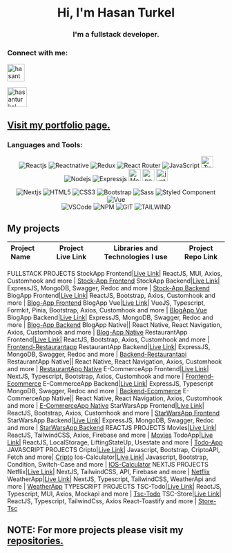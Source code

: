 <h1 align="center">Hi, I'm Hasan Turkel</h1>
<h3 align="center">I'm a fullstack developer.</h3>

<h3 align="left">Connect with me: </h3>
<p align="left">
<a href="https://linkedin.com/in/hasan-turkel" target="blank"><img align="center" src="https://raw.githubusercontent.com/rahuldkjain/github-profile-readme-generator/master/src/images/icons/Social/linked-in-alt.svg" alt="hasanturkel" height="" width="40" /></a> 

        
</p>   
<p align="left">
<a href="mailto:mhturkel@gmail.com" target="blank"><img align="center" src="https://freesvg.org/img/Android-SMS-big.png" alt="hasanturkel" height="" width="45" /></a>
</p>

## [Visit my portfolio page.](https://hasan-turkel.github.io/myportfolio/)

<h3 align="left">Languages and Tools:</h3>
<div align="center">
<img
        src="https://img.shields.io/badge/React-20232A?style=for-the-badge&logo=react&logoColor=61DAFB"
        alt="Reactjs"
      />
<img
        src="https://img.shields.io/badge/react_native-%2320232a.svg?style=for-the-badge&logo=react&logoColor=%2361DAFB"
        alt="Reactnative"
      />
<img
        src="https://img.shields.io/badge/Redux-593D88?style=for-the-badge&logo=redux&logoColor=white"
        alt="Redux"
      />
<img
        src="https://img.shields.io/badge/React_Router-CA4245?style=for-the-badge&logo=react-router&logoColor=white"
        alt="React Router"
      /> 
<img
        src="https://img.shields.io/badge/JavaScript-323330?style=for-the-badge&logo=javascript&logoColor=F7DF1E"
        alt="JavaScript"
      />
<img
        src="https://shields.io/badge/TypeScript-3178C6?logo=TypeScript&logoColor=FFF&style=flat-square"
        alt="TypeScript" height="27.3"
      />
        <br>
<img
        src="https://img.shields.io/badge/Node.js-43853D?style=for-the-badge&logo=node.js&logoColor=white"
        alt="Nodejs" 
      />
<img
        src="https://img.shields.io/badge/Express.js-404D59?style=for-the-badge"
        alt="Expressjs" 
      />
<img
        src="https://img.shields.io/badge/MongoDB-4EA94B?style=for-the-badge&logo=mongodb&logoColor=white"
        alt="Mongodb" height="27.7"
      />
<img
        src="https://img.shields.io/badge/PostgreSQL-316192?style=for-the-badge&logo=postgresql&logoColor=white"
        alt="postgre" height="27.7"
      />
<img
        src="https://img.shields.io/badge/json%20web%20tokens-323330?style=for-the-badge&logo=json-web-tokens&logoColor=pink"
        alt="jwt" height="27.7"
      />

        
 <img 
     src="https://img.shields.io/badge/next.js-000000?style=for-the-badge&logo=nextdotjs&logoColor=white"
     alt="Nextjs"
     /> 
<img
        src="https://img.shields.io/badge/HTML5-E34F26?style=for-the-badge&logo=html5&logoColor=white"
        alt="HTML5"
      />
<img
        src="https://img.shields.io/badge/CSS3-1572B6?style=for-the-badge&logo=css3&logoColor=white"
        alt="CSS3"
      />
<img
        src="https://img.shields.io/badge/Bootstrap-563D7C?style=for-the-badge&logo=bootstrap&logoColor=white"
        alt="Bootstrap"
      />
<img
        src="https://img.shields.io/badge/Sass-CC6699?style=for-the-badge&logo=sass&logoColor=white"
        alt="Sass"
      />
<img
        src="https://img.shields.io/badge/styled--components-DB7093?style=for-the-badge&logo=styled-components&logoColor=white"
        alt="Styled Component"
      /> </br>
<img
        src="https://img.shields.io/badge/Vue.js-35495E?style=for-the-badge&logo=vuedotjs&logoColor=4FC08D"
        alt="Vue"
      /> 
      </br>
<img 
     src="https://img.shields.io/badge/Visual_Studio_Code-0078D4?style=for-the-badge&logo=visual%20studio%20code&logoColor=white"
     alt="VSCode"
     /> 
<img
     src="https://img.shields.io/badge/npm-CB3837?style=for-the-badge&logo=npm&logoColor=white"
     alt="NPM"
     />
<img 
      src="https://img.shields.io/badge/GIT-E44C30?style=for-the-badge&logo=git&logoColor=white"
      alt="GIT"
      />
<img 
      src="https://img.shields.io/badge/tailwindcss-%2338B2AC.svg?style=for-the-badge&logo=tailwind-css&logoColor=white"
      alt="TAILWIND" 
      />
</div>

## My projects

   Project Name      | Project Live Link       |Libraries and Technologies I use     | Project Repo Link   
:-------------------------|-------------------------|-------------------------|-------------------------
FULLSTACK PROJECTS
StockApp Frontend|[Live Link](https://stockapi-fs-frontend.vercel.app/)| ReactJS, MUI, Axios, Customhook and more | [Stock-App Frontend](https://github.com/Hasan-Turkel/stockapi-fs-frontend)
StockApp Backend|[Live Link](https://stock-api-puy9.onrender.com/)| ExpressJS, MongoDB, Swagger, Redoc and more | [Stock-App Backend](https://github.com/Hasan-Turkel/stockapi-fs-backend)
BlogApp Frontend|[Live Link](https://blogapp-fs-frontend.vercel.app/)| ReactJS, Bootstrap, Axios, Customhook and more  | [Blog-App Frontend](https://github.com/Hasan-Turkel/blogapp-fs-frontend)
BlogApp Vue|[Live Link](https://blog-app-vue-five.vercel.app/)| VueJS, Typescript, Formkit, Pinia, Bootstrap, Axios, Customhook and more  | [BlogApp Vue](https://github.com/Hasan-Turkel/BlogApp-Vue)
BlogApp Backend|[Live Link](https://blog-api-xaya.onrender.com/)| ExpressJS, MongoDB, Swagger, Redoc and more | [Blog-App Backend](https://github.com/Hasan-Turkel/blogapp-fs-backend)
BlogApp Native|| React Native, React Navigation, Axios, Customhook and more | [Blog-App Native](https://github.com/Hasan-Turkel/native-blogapp)
RestaurantApp Frontend|[Live Link](https://frontend-restaurantapp.vercel.app/)| ReactJS, Bootstrap, Axios, Customhook and more  | [Frontend-Restaurantapp](https://github.com/Hasan-Turkel/frontend-restaurantapp)
RestaurantApp Backend|[Live Link](https://reservationapi-v39t.onrender.com/)| ExpressJS, MongoDB, Swagger, Redoc and more | [Backend-Restaurantapi](https://github.com/Hasan-Turkel/backend-restaurantapi)
RestaurantApp Native|| React Native, React Navigation, Axios, Customhook and more | [RestaurantApp Native](https://github.com/Hasan-Turkel/native-restaurantapp)
E-CommerceApp Frontend|[Live Link](https://turkels-ecommerce-next.vercel.app/)| NextJS, Typescript, Bootstrap, Axios, Customhook and more  | [Frontend-Ecommerce](https://github.com/Hasan-Turkel/ecommerce-next-frontend)
E-CommerceApp Backend|[Live Link](https://e-commerce-api-y8di.onrender.com)| ExpressJS, Typescript MongoDB, Swagger, Redoc and more | [Backend-Ecommerce](https://github.com/Hasan-Turkel/e-commerce-backend)
E-CommerceApp Native|| React Native, React Navigation, Axios, Customhook and more | [E-CommerceApp Native](https://github.com/Hasan-Turkel/native-ecommerce)
StarWarsApp Frontend|[Live Link](https://star-wars-frontend-ten.vercel.app/)| ReactJS, Bootstrap, Axios, Customhook and more  | [StarWarsApp Frontend](https://github.com/Hasan-Turkel/starWars-frontend)
StarWarsApp Backend|[Live Link](https://star-wars-backend-mu.vercel.app/)| ExpressJS, MongoDB, Swagger, Redoc and more | [StarWarsApp Backend](https://github.com/Hasan-Turkel/starWars-backend)
REACTJS PROJECTS
Movies|[Live Link](https://hasanturkel-movies.vercel.app/)| ReactJS, TailwindCSS, Axios, Firebase and more | [Movies](https://github.com/Hasan-Turkel/movies)
TodoApp|[Live Link](https://hasanturkel-todoapp.netlify.app/)| ReactJS, LocalStorage, LiftingStateUp, Usestate and more | [Todo-App](https://github.com/Hasan-Turkel/react-todo-app)
JAVASCRIPT PROJECTS
Cripto|[Live Link](https://hasan-turkel.github.io/cripto/)| Javascript, Bootstrap, CriptoAPI, Fetch and more| [Cripto](https://github.com/Hasan-Turkel/cripto)
Ios-Calculator|[Live Link](https://hasan-turkel.github.io/ios-calculator/)| Javascript, Bootstrap, Condition, Switch-Case and more | [IOS-Calculator](https://github.com/Hasan-Turkel/ios-calculator)
NEXTJS PROJECTS
Netflix|[Live Link](https://hasanturkel-netflix.vercel.app/)| NextJS, TailwindCSS, API, Firebase and more | [Netflix](https://github.com/Hasan-Turkel/netflix)
WeatherApp|[Live Link](https://hasanturkel-weatherapp.vercel.app/)| NextJS, Typescript, TailwindCSS, WeatherApi and more | [WeatherApp](https://github.com/Hasan-Turkel/weather-app)
TYPESCRIPT PROJECTS
TSC-Todo|[Live Link](https://tsc-todo-app.vercel.app/)| ReactJS, Typescript, MUI, Axios, Mockapi and more | [Tsc-Todo](https://github.com/Hasan-Turkel/tsc-todo-app)
TSC-Store|[Live Link](https://store-tsc.vercel.app/)| ReactJS, Typescript, TailwindCss, Axios React-Toastify and more | [Store-Tsc](https://github.com/Hasan-Turkel/store-tsc)

## NOTE: For more projects please visit my [repositories.](https://github.com/Hasan-Turkel?tab=repositories)
